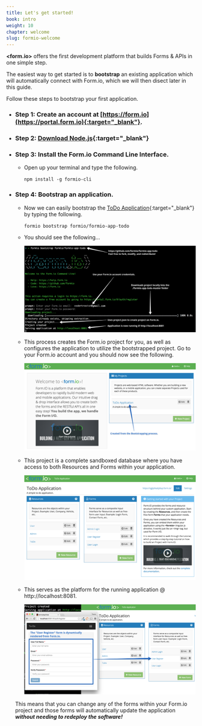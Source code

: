 ```yaml
---
title: Let's get started!
book: intro
weight: 10
chapter: welcome
slug: formio-welcome
---
```

**&lt;<span class="text-primary">form</span>.<span class="text-secondary">io</span>&gt;** offers the first development platform that builds Forms & APIs in one simple step.

The easiest way to get started is to **bootstrap** an existing application which will automatically connect with Form.io, which we will then disect later in this guide.

Follow these steps to bootstrap your first application.

  - ### Step 1: Create an account at [https://form.io](https://portal.form.io){:target="_blank"}.
  - ### Step 2: [Download Node.js](https://nodejs.org){:target="_blank"}
  - ### Step 3: Install the Form.io Command Line Interface.
    - Open up your terminal and type the following.

      ```
      npm install -g formio-cli
      ```
  - ### Step 4: Bootstrap an application.
    - Now we can easily bootstrap the [ToDo Application](https://github.com/formio/formio-app-todo){:target="_blank"} by typing the following.

      ```
      formio bootstrap formio/formio-app-todo
      ```

    - You should see the following...

      ![](/assets/img/intro/formio-bootstrap.png)


    - This process creates the Form.io project for you, as well as configures the application to utilize the bootstrapped project. Go to your Form.io account and you should now see the following.

      ![](/assets/img/intro/formio-projects.png)


    - This project is a complete sandboxed database where you have access to both Resources and Forms within your application.

      ![](/assets/img/intro/formio-structure.png)


    - This serves as the platform for the running application @ http://localhost:8081.

      ![](/assets/img/intro/formio-embed.png)

    This means that you can change any of the forms within your Form.io project and those forms will automatically update the application ***without needing to redeploy the software!***